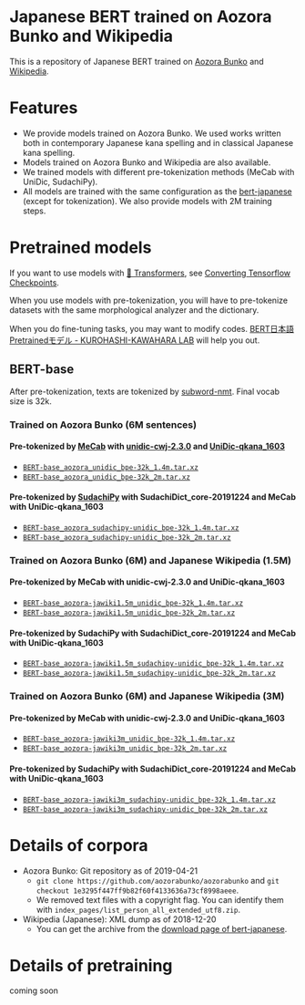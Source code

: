 # Japanese BERT trained on Aozora Bunko and Wikipedia

This is a repository of Japanese BERT trained on [Aozora Bunko](https://www.aozora.gr.jp/) and [Wikipedia](https://ja.wikipedia.org/).

# Features

* We provide models trained on Aozora Bunko. We used works written both in contemporary Japanese kana spelling and in classical Japanese kana spelling.
* Models trained on Aozora Bunko and Wikipedia are also available.
* We trained models with different pre-tokenization methods (MeCab with UniDic, SudachiPy).
* All models are trained with the same configuration as the [bert-japanese](https://github.com/yoheikikuta/bert-japanese) (except for tokenization). We also provide models with 2M training steps.

# Pretrained models

If you want to use models with [🤗 Transformers](https://github.com/huggingface/transformers), see [Converting Tensorflow Checkpoints](https://huggingface.co/transformers/converting_tensorflow_models.html).

When you use models with pre-tokenization, you will have to pre-tokenize datasets with the same morphological analyzer and the dictionary.

When you do fine-tuning tasks, you may want to modify codes. [BERT日本語Pretrainedモデル - KUROHASHI-KAWAHARA LAB](http://nlp.ist.i.kyoto-u.ac.jp/index.php?BERT%E6%97%A5%E6%9C%AC%E8%AA%9EPretrained%E3%83%A2%E3%83%87%E3%83%AB) will help you out.

## BERT-base

After pre-tokenization, texts are tokenized by [subword-nmt](https://github.com/rsennrich/subword-nmt). Final vocab size is 32k.

### Trained on Aozora Bunko (6M sentences)

#### Pre-tokenized by [MeCab](https://taku910.github.io/mecab/) with [unidic-cwj-2.3.0](https://unidic.ninjal.ac.jp/download#unidic_bccwj) and [UniDic-qkana_1603](https://unidic.ninjal.ac.jp/download_all#unidic_qkana)
* [`BERT-base_aozora_unidic_bpe-32k_1.4m.tar.xz`](https://drive.google.com/open?id=1Ew_2WpA60CUmLvEMaRPyTvVlss699u5c)
* [`BERT-base_aozora_unidic_bpe-32k_2m.tar.xz`](https://drive.google.com/open?id=1lvE4sSu6lbm9Ih8JjT_GR1F71LqwVrwj)

#### Pre-tokenized by [SudachiPy](https://github.com/WorksApplications/SudachiPy) with SudachiDict_core-20191224 and MeCab with UniDic-qkana_1603

* [`BERT-base_aozora_sudachipy-unidic_bpe-32k_1.4m.tar.xz`](https://drive.google.com/open?id=1MHbiF6k_5arRw_Bh9fPontmno4Pt7BCE)
* [`BERT-base_aozora_sudachipy-unidic_bpe-32k_2m.tar.xz`](https://drive.google.com/open?id=1WOPW4r5KpNi_EdMbO8A1Siws_5WkeyT-)

### Trained on Aozora Bunko (6M) and Japanese Wikipedia (1.5M)

#### Pre-tokenized by MeCab with unidic-cwj-2.3.0 and UniDic-qkana_1603

* [`BERT-base_aozora-jawiki1.5m_unidic_bpe-32k_1.4m.tar.xz`](https://drive.google.com/open?id=1feLRNIRm2R9h5rS4ibnWyTAScIDhyVhE)
* [`BERT-base_aozora-jawiki1.5m_unidic_bpe-32k_2m.tar.xz`](https://drive.google.com/open?id=1F1JSNZKMi1ofnbSCYQW06qI8cTlXVW1k)

#### Pre-tokenized by SudachiPy with SudachiDict_core-20191224 and MeCab with UniDic-qkana_1603

* [`BERT-base_aozora-jawiki1.5m_sudachipy-unidic_bpe-32k_1.4m.tar.xz`](https://drive.google.com/open?id=1wC1DAEV-kpFrxBUEcQq4sLiWFDwbn0LZ)
* [`BERT-base_aozora-jawiki1.5m_sudachipy-unidic_bpe-32k_2m.tar.xz`](https://drive.google.com/open?id=1UZeKEHyTXugCw2eIUZV2JX7Ax6gdfmqc)

### Trained on Aozora Bunko (6M) and Japanese Wikipedia (3M)

#### Pre-tokenized by MeCab with unidic-cwj-2.3.0 and UniDic-qkana_1603

* [`BERT-base_aozora-jawiki3m_unidic_bpe-32k_1.4m.tar.xz`](https://drive.google.com/open?id=1P3wJ48SYfXK6JnXlxz3BOk-kEHXPQqj1)
* [`BERT-base_aozora-jawiki3m_unidic_bpe-32k_2m.tar.xz`](https://drive.google.com/open?id=15QzuCIqlxn5ijNQM2toBzIp4njsKqaWT)

#### Pre-tokenized by SudachiPy with SudachiDict_core-20191224 and MeCab with UniDic-qkana_1603

* [`BERT-base_aozora-jawiki3m_sudachipy-unidic_bpe-32k_1.4m.tar.xz`](https://drive.google.com/open?id=1h19-o4fLmUFFDM5V8Tel1jcxCLX8yPgy)
* [`BERT-base_aozora-jawiki3m_sudachipy-unidic_bpe-32k_2m.tar.xz`](https://drive.google.com/open?id=1mv3UXOGWYztGlaYnAc0bm9RAlcv6g3i1)

# Details of corpora

* Aozora Bunko: Git repository as of 2019-04-21
    * `git clone https://github.com/aozorabunko/aozorabunko` and `git checkout 1e3295f447ff9b82f60f4133636a73cf8998aeee`.
    * We removed text files with a copyright flag. You can identify them with `index_pages/list_person_all_extended_utf8.zip`.
* Wikipedia (Japanese): XML dump as of 2018-12-20
    * You can get the archive from the [download page of bert-japanese](https://drive.google.com/drive/folders/1Zsm9DD40lrUVu6iAnIuTH2ODIkh-WM-O?usp=sharing).

# Details of pretraining

coming soon
